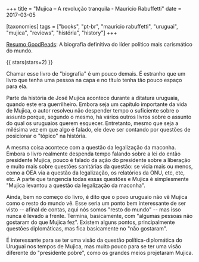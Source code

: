 +++
title = "Mujica – A revolução tranquila - Mauricio Rabuffetti"
date = 2017-03-05

[taxonomies]
tags = ["books", "pt-br", "mauricio rabuffetti", "uruguai", "mujica", "reviews", "história", "history"]
+++

[Resumo GoodReads](https://www.goodreads.com/book/show/25792025-mujica-a-revolu-o-tranquila):
A biografia definitiva do líder político mais carismático do mundo.

<!-- more -->

{{ stars(stars=2) }}

Chamar esse livro de "biografia" é um pouco demais. É estranho que um livro
que tenha uma pessoa na capa e no título tenha tão pouco espaço para ela.

Parte da história de José Mujica acontece durante a ditatura uruguaia, quando
este era guerrilheiro. Embora seja um capítulo importante da vida de Mujica, o
autor resolveu não despender tempo o suficiente sobre o assunto porque,
segundo o mesmo, há vários outros livros sobre o assunto do qual os uruguaios
querem esquecer. Entretanto, mesmo que seja a milésima vez em que algo é
falado, ele deve ser contando por questões de posicionar o "tópico" na
história.

A mesma coisa acontece com a questão da legalização da maconha. Embora o livro
realmente despenda tempo falando sobre a lei do então presidente Mujica, pouco
é falado da ação do presidente sobre a liberação e muito mais sobre questões
sanitárias da questão: se vicia mais ou menos, como a OEA via a questão da
legalização, os relatórios da ONU, etc, etc, etc. A parte que tangencia todas
essas questões e Mujica é simplesmente "Mujica levantou a questão da
legalização da maconha".

Ainda, bem no começo do livro, é dito que o povo uruguaio não vê Mujica como o
resto do mundo vê. Esse seria um ponto bem interessante de ser visto -- afinal
de contas, aqui nós somos "resto do mundo" -- mas isso nunca é levado a
frente. Termina, basicamente, com "algumas pessoas não gostaram do que Mujica
fez". Existem alguns pontos, principalmente questões diplomáticas, mas fica
basicamente no "não gostaram".

É interessante para se ter uma visão da questão política-diplomática do
Uruguai nos tempos de Mujica, mas muito pouco para se ter uma visão diferente
do "presidente pobre", como os grandes meios projetaram Mujica.
